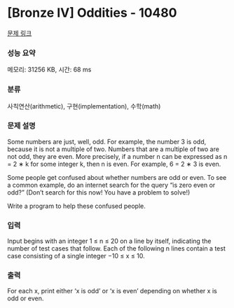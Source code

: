 # [Bronze IV] Oddities - 10480 

[문제 링크](https://www.acmicpc.net/problem/10480) 

### 성능 요약

메모리: 31256 KB, 시간: 68 ms

### 분류

사칙연산(arithmetic), 구현(implementation), 수학(math)

### 문제 설명

<p>Some numbers are just, well, odd. For example, the number 3 is odd, because it is not a multiple of two. Numbers that are a multiple of two are not odd, they are even. More precisely, if a number n can be expressed as n = 2 ∗ k for some integer k, then n is even. For example, 6 = 2 ∗ 3 is even.</p>

<p>Some people get confused about whether numbers are odd or even. To see a common example, do an internet search for the query “is zero even or odd?” (Don’t search for this now! You have a problem to solve!)</p>

<p>Write a program to help these confused people.</p>

### 입력 

 <p>Input begins with an integer 1 ≤ n ≤ 20 on a line by itself, indicating the number of test cases that follow. Each of the following n lines contain a test case consisting of a single integer −10 ≤ x ≤ 10.</p>

### 출력 

 <p>For each x, print either ‘x is odd’ or ‘x is even’ depending on whether x is odd or even.</p>

